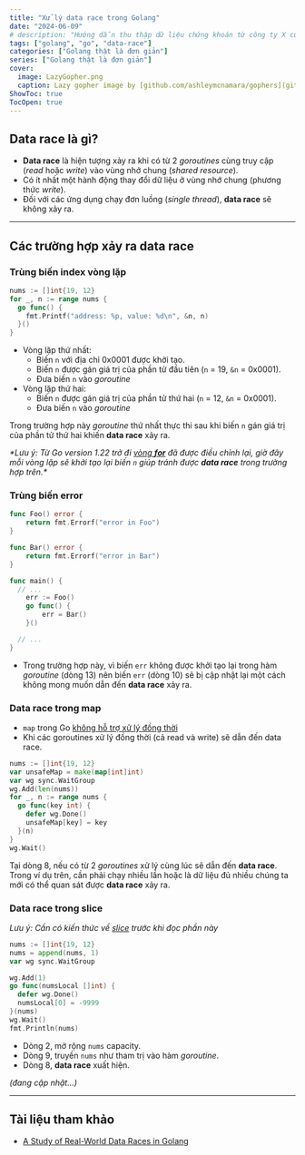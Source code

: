 ```yaml
---
title: "Xử lý data race trong Golang"
date: "2024-06-09"
# description: "Hướng dẫn thu thập dữ liệu chứng khoán từ công ty X cùng Python và Google Sheet"
tags: ["golang", "go", "data-race"]
categories: ["Golang thật là đơn giản"]
series: ["Golang thật là đơn giản"]
cover:
  image: LazyGopher.png
  caption: Lazy gopher image by [github.com/ashleymcnamara/gophers](github.com/ashleymcnamara/gophers)
ShowToc: true
TocOpen: true
---
```


## Data race là gì?

- **Data race** là hiện tượng xảy ra khi có từ 2 *goroutines* cùng truy cập (*read* hoặc *write*) vào vùng nhớ chung (*shared resource*).
- Có ít nhất một hành động thay đổi dữ liệu ở vùng nhớ chung (phương thức *write*).
- Đối với các ứng dụng chạy đơn luồng (*single thread*), **data race** sẽ không xảy ra. 

---

## Các trường hợp xảy ra data race

### Trùng biến index vòng lặp
```go {linenos=table,hl_lines=[2],linenostart=1}
nums := []int{19, 12}
for _, n := range nums {
  go func() {
    fmt.Printf("address: %p, value: %d\n", &n, n)
  }()
}
```
- Vòng lặp thứ nhất:
  - Biến `n` với địa chỉ 0x0001 được khởi tạo.
  - Biến `n` được gán giá trị của phần tử đầu tiên (`n` = 19, `&n` = 0x0001).
  - Đưa biến `n` vào *goroutine*
- Vòng lặp thứ hai:
  - Biến `n` được gán giá trị của phần tử thứ hai (`n` = 12, `&n` = 0x0001).
  - Đưa biến `n` vào *goroutine*

Trong trường hợp này *goroutine* thứ nhất thực thi sau khi biến `n` gán giá trị của phần tử thứ hai khiến **data race** xảy ra.

*\*Lưu ý: Từ Go version 1.22 trở đi [vòng **for**](https://tip.golang.org/doc/go1.22#language) đã được điều chỉnh lại, giờ đây mỗi vòng lặp sẽ khởi tạo lại biến `n` giúp tránh được **data race** trong trường hợp trên.\**

### Trùng biến error

```go {linenos=table,hl_lines=[11,13],linenostart=1}
func Foo() error {
	return fmt.Errorf("error in Foo")
}

func Bar() error {
	return fmt.Errorf("error in Bar")
}

func main() {
  // ...
	err := Foo()
	go func() {
		err = Bar()
	}()

  // ...
}
```
- Trong trường hợp này, vì biến `err` không được khởi tạo lại trong hàm *goroutine* (dòng 13) nên biến `err` (dòng 10) sẽ bị cập nhật lại một cách không mong muốn dẫn đến **data race** xảy ra.

### Data race trong map

- `map` trong Go [không hỗ trợ xử lý đồng thời](https://go.dev/blog/maps#concurrency)
- Khi các goroutines xử lý đồng thời (cả read và write) sẽ dẫn đến data race.

```go {linenos=table,hl_lines=[8],linenostart=1}
nums := []int{19, 12}
var unsafeMap = make(map[int]int)
var wg sync.WaitGroup
wg.Add(len(nums))
for _, n := range nums {
  go func(key int) {
    defer wg.Done()
    unsafeMap[key] = key
  }(n)
}
wg.Wait()
```
Tại dòng 8, nếu có từ 2 *goroutines* xử lý cùng lúc sẽ dẫn đến **data race**. Trong ví dụ trên, cần phải chạy nhiều lần hoặc là dữ liệu đủ nhiều chúng ta mới có thể quan sát được **data race** xảy ra.

### Data race trong slice

*Lưu ý: Cần có kiến thức về [slice](https://go.dev/blog/slices-intro) trước khi đọc phần này*

```go {linenos=table,hl_lines=[2,8],linenostart=1}
nums := []int{19, 12}
nums = append(nums, 1)
var wg sync.WaitGroup

wg.Add(1)
go func(numsLocal []int) {
  defer wg.Done()
  numsLocal[0] = -9999
}(nums)
wg.Wait()
fmt.Println(nums)
```
- Dòng 2, mở rộng `nums` capacity.
- Dòng 9, truyền `nums` như tham trị vào hàm *goroutine*.
- Dòng 8, **data race** xuất hiện.

*(đang cập nhật...)*

---

## Tài liệu tham khảo
- [A Study of Real-World Data Races in Golang](https://arxiv.org/pdf/2204.00764)